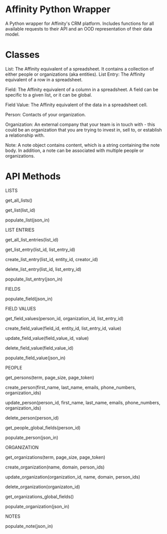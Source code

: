 # Affinity Python Wrapper

A Python wrapper for Affinity's CRM platform. Includes functions for all available requests to their API and an OOD representation of their data model.

# Classes

List: The Affinity equivalent of a spreadsheet. It contains a collection of either people or organizations (aka entities).
List Entry: The Affinity equivalent of a row in a spreadsheet.

Field: The Affinity equivalent of a column in a spreadsheet. A field can be specific to a given list, or it can be global.

Field Value: The Affinity equivalent of the data in a spreadsheet cell.

Person: Contacts of your organization.

Organization: An external company that your team is in touch with - this could be an organization that you are trying to invest in, sell to, or establish a relationship with.

Note: A note object contains content, which is a string containing the note body. In addition, a note can be associated with multiple people or organizations.

# API Methods

LISTS

get_all_lists()

get_list(list_id)

populate_list(json_in)


LIST ENTRIES

get_all_list_entries(list_id)

get_list_entry(list_id, list_entry_id)

create_list_entry(list_id, entity_id, creator_id)

delete_list_entry(list_id, list_entry_id)

populate_list_entry(json_in)


FIELDS

populate_field(json_in)


FIELD VALUES

get_field_values(person_id, organization_id, list_entry_id)

create_field_value(field_id, entity_id, list_entry_id, value)

update_field_value(field_value_id, value)

delete_field_value(field_value_id)

populate_field_value(json_in)


PEOPLE

get_persons(term, page_size, page_token)

create_person(first_name, last_name, emails, phone_numbers, organization_ids)

update_person(person_id, first_name, last_name, emails, phone_numbers, organization_ids)

delete_person(person_id)

get_people_global_fields(person_id)

populate_person(json_in)


ORGANIZATION

get_organizations(term, page_size, page_token)

create_organization(name, domain, person_ids)

update_organization(organization_id, name, domain, person_ids)

delete_organization(organizaton_id)

get_organizations_global_fields()

populate_organization(json_in)


NOTES

populate_note(json_in)

